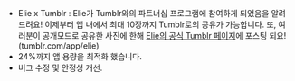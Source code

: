 - Elie x Tumblr : Elie가 Tumblr와의 파트너십 프로그램에 참여하게 되었음을 알려드려요! 이제부터 앱 내에서 최대 10장까지 Tumblr로의 공유가 가능합니다. 또, 여러분이 공개모드로 공유한 사진에 한해 [Elie의 공식 Tumblr 페이지](//tumblr.com/app/elie)에 포스팅 되요! (tumblr.com/app/elie)
- 24%까지 앱 용량을 최적화 했습니다.
- 버그 수정 및 안정성 개선.
